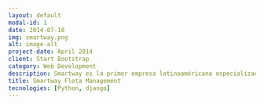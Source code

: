 ```yaml
---
layout: default
modal-id: 1
date: 2014-07-18
img: smartway.png
alt: image-alt
project-date: April 2014
client: Start Bootstrap
category: Web Development
description: Smartway es la primer empresa latinoaméricana especializada en servicios telemáticos para vehículos pesados y maquinarias con comunicación con la computadora a bordo (ECU). Smartway propone soluciones inteligentes e innovadoras para brindarle a sus clientes la posibilidad de acceder de forma remota y en tiempo real a los indicadores claves de sus vehículos y maquinarias; permitiéndole aumentar la producción, así como reducir los costos de operación y mantenimiento.
title: Smartway Flota Management
tecnologies: [Python, django]
---
```

